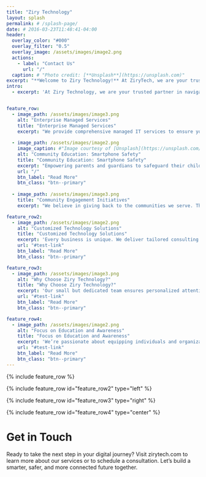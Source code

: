 ```yaml
---
title: "Ziry Technology"
layout: splash
permalink: # /splash-page/
date: # 2016-03-23T11:48:41-04:00
header:
  overlay_color: "#000"
  overlay_filter: "0.5"
  overlay_image: /assets/images/image2.png
  actions:
    - label: "Contact Us"
      url: "/"
  caption: # "Photo credit: [**Unsplash**](https://unsplash.com)"
excerpt: "**Welcome to Ziry Technology!** At ZiryTech, we are your trusted partner in navigating the ever-evolving digital landscape. As a dedicated technology consulting company, we empower businesses, communities, and individuals through innovative solutions, education, and engagement. Though we are a small team, our ambitions are global, and our commitment to excellence drives everything we do."
intro: 
  - excerpt: 'At Ziry Technology, we are your trusted partner in navigating the ever-evolving digital landscape. As a dedicated technology consulting company, we empower businesses, communities, and individuals through innovative solutions, education, and engagement. Though we are a small team, our ambitions are global, and our commitment to excellence drives everything we do.'


feature_row:
  - image_path: /assets/images/image3.png
    alt: "Enterprise Managed Services"
    title: "Enterprise Managed Services"
    excerpt: "We provide comprehensive managed IT services to ensure your business operates smoothly and efficiently. From infrastructure management to cybersecurity, we help enterprises streamline their technology, reduce downtime, and enhance productivity."
  
  - image_path: /assets/images/image2.png
    image_caption: #"Image courtesy of [Unsplash](https://unsplash.com/)"
    alt: "Community Education: Smartphone Safety"
    title: "Community Education: Smartphone Safety"
    excerpt: "Empowering parents and guardians to safeguard their children in the digital world. Our workshops and resources offer practical strategies to promote safe and responsible smartphone usage."
    url: "/"
    btn_label: "Read More"
    btn_class: "btn--primary"
  
  - image_path: /assets/images/image3.png
    title: "Community Engagement Initiatives"
    excerpt: "We believe in giving back to the communities we serve. Through partnerships, local programs, and outreach, we foster a culture of innovation and collaboration."

feature_row2:
  - image_path: /assets/images/image2.png
    alt: "Customized Technology Solutions"
    title: "Customized Technology Solutions"
    excerpt: 'Every business is unique. We deliver tailored consulting services to meet your specific needs, whether it is cloud integration, network optimization, or IT strategy development. `type="left"`'
    url: "#test-link"
    btn_label: "Read More"
    btn_class: "btn--primary"

feature_row3:
  - image_path: /assets/images/image3.png
    alt: "Why Choose Ziry Technology?"
    title: "Why Choose Ziry Technology?"
    excerpt: 'Our small but dedicated team ensures personalized attention and solutions tailored to your needs. `type="right"`'
    url: "#test-link"
    btn_label: "Read More"
    btn_class: "btn--primary"

feature_row4:
  - image_path: /assets/images/image2.png
    alt: "Focus on Education and Awareness"
    title: "Focus on Education and Awareness"
    excerpt: 'We’re passionate about equipping individuals and organizations with the knowledge to thrive in a connected world. `type="center"`'
    url: "#test-link"
    btn_label: "Read More"
    btn_class: "btn--primary"
---
```


{% include feature_row %}

{% include feature_row id="feature_row2" type="left" %}

{% include feature_row id="feature_row3" type="right" %}

{% include feature_row id="feature_row4" type="center" %}

# Get in Touch

Ready to take the next step in your digital journey? Visit zirytech.com to learn more about our services or to schedule a consultation. Let’s build a smarter, safer, and more connected future together.